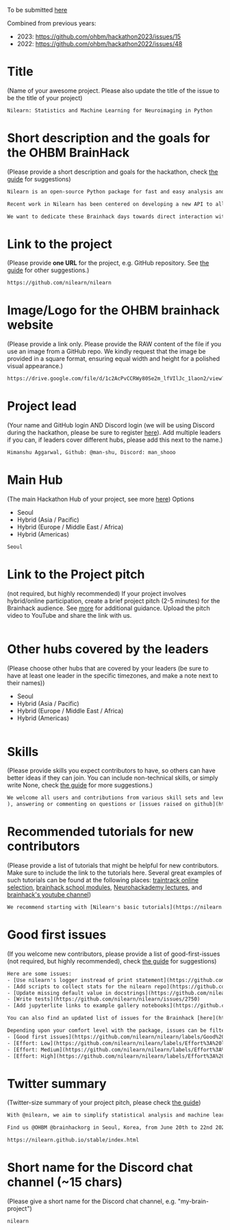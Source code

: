 To be submitted [here](https://github.com/ohbm/hackathon2024/issues/new?assignees=sina-mansour&labels=Hackathon+Project&projects=&template=brainhack-hacktrack-project.yml&title=%3CMy+Project+Name%3E)

Combined from previous years:
- 2023: https://github.com/ohbm/hackathon2023/issues/15
- 2022: https://github.com/ohbm/hackathon2022/issues/48

# Title
(Name of your awesome project. Please also update the title of the issue to be the title of your project)
```txt
Nilearn: Statistics and Machine Learning for Neuroimaging in Python
```

# Short description and the goals for the OHBM BrainHack
(Please provide a short description and goals for the hackathon, check [the guide](https://github.com/ohbm/hackathon2024/blob/main/.github/ISSUE_TEMPLATE/handbooks/projects.md#goals) for suggestions)
```txt
Nilearn is an open-source Python package for fast and easy analysis and visualization of MRI brain images. It provides statistical and machine-learning tools, with instructive documentation and a friendly community. It includes applications such as multi-voxel pattern analysis (MVPA), decoding, predictive modelling, functional connectivity, and brain parcellations.

Recent work in Nilearn has been centered on developing a new API to allow users to seamlessly work with surface data in a manner similar to volumetric data, enhancing support for the General Linear Model (GLM), enhancing the BIDS interface, and improving and updating the infrastructure and codebase.

We want to dedicate these Brainhack days towards direct interaction with our user-base and resolving any specific issues they might have. To this end, we encourage users to simply pop-in-and-say-hi. They are also welcome to present their queries via neurostars.org or open new issues/PRs on our GitHub repo. In addition, any interested contributors are also encouraged to work on pre-existing issues on our GitHub. New contributors should look for the "Good First Issue" label on the project board to get started.
```

# Link to the project
(Please provide **one URL** for the project, e.g. GitHub repository. See [the guide](https://github.com/ohbm/hackathon2024/blob/main/.github/ISSUE_TEMPLATE/handbooks/projects.md#link-to-project) for other suggestions.)
```txt
https://github.com/nilearn/nilearn
```

# Image/Logo for the OHBM brainhack website
(Please provide a link only. Please provide the RAW content of the file if you use an image from a GitHub repo. We kindly request that the image be provided in a square format, ensuring equal width and height for a polished visual appearance.)
```txt
https://drive.google.com/file/d/1c2AcPvCCRWy80Se2m_lfVIlJc_1laon2/view?usp=sharing
```

# Project lead
(Your name and GitHub login AND Discord login (we will be using Discord during the hackathon, please be sure to register [here](https://discord.gg/yK8jakPfnG)). Add multiple leaders if you can, if leaders cover different hubs, please add this next to the name.)
```txt
Himanshu Aggarwal, Github: @man-shu, Discord: man_shooo
```

# Main Hub
(The main Hackathon Hub of your project, see more [here](https://github.com/ohbm/hackathon2024/blob/main/.github/ISSUE_TEMPLATE/handbooks/projects.md#hubs))
Options
- Seoul
- Hybrid (Asia / Pacific)
- Hybrid (Europe / Middle East / Africa)
- Hybrid (Americas)
```txt
Seoul
```

# Link to the Project pitch
(not required, but highly recommended) If your project involves hybrid/online participation, create a brief project pitch (2-5 minutes) for the Brainhack audience. See [more](https://github.com/ohbm/hackathon2024/blob/main/.github/ISSUE_TEMPLATE/handbooks/projects.md#pitch-video) for additional guidance. Upload the pitch video to YouTube and share the link with us.
```txt
```

# Other hubs covered by the leaders
(Please choose other hubs that are covered by your leaders (be sure to have at least one leader in the specific timezones, and make a note next to their names))
- Seoul
- Hybrid (Asia / Pacific)
- Hybrid (Europe / Middle East / Africa)
- Hybrid (Americas)
```txt
```

# Skills
(Please provide skills you expect contributors to have, so others can have better ideas if they can join. You can include non-technical skills, or simply write None, check [the guide](https://github.com/ohbm/hackathon2024/blob/main/.github/ISSUE_TEMPLATE/handbooks/projects.md#onboarding-skills) for more suggestions.)
```txt
We welcome all users and contributions from various skill sets and levels. This can include opening discussions around improvements to the [documentation](https://nilearn.github.io/stable/index.html) and/or [code base](https://github.com/nilearn/nilearn
), answering or commenting on questions or [issues raised on github](https://github.com/nilearn/nilearn/issues/4434) and [neurostars](https://neurostars.org/tag/nilearn), reviewing [pull requests](https://github.com/nilearn/nilearn/pulls), and [contributing code](https://nilearn.github.io/stable/development.html#how-to-contribute-to-nilearn).
```

# Recommended tutorials for new contributors
(Please provide a list of tutorials that might be helpful for new contributors. Make sure to include the link to the tutorials here. Several great examples of such tutorials can be found at the following places: [traintrack online selection](https://ohbm.github.io/hackathon2023/traintrack/), [brainhack school modules](https://school-brainhack.github.io/modules/), [Neurohackademy lectures](https://neurohackademy.org/course_type/lectures/), and [brainhack's youtube channel](https://www.youtube.com/c/brainhackorg/playlists))
```txt
We recommend starting with [Nilearn's basic tutorials](https://nilearn.github.io/stable/auto_examples/00_tutorials/index.html#) and the [introduction to Nilearn](https://nilearn.github.io/stable/introduction.html). This would help new contributors get familiar with the package and its functionalities. They can even provide feedback on the tutorials and suggest improvements.
```

# Good first issues
(If you welcome new contributors, please provide a list of good-first-issues (not required, but highly recommended), check [the guide](https://github.com/ohbm/hackathon2024/blob/main/.github/ISSUE_TEMPLATE/handbooks/projects.md#good-first-issues) for suggestions)
```txt
Here are some issues:
- [Use nilearn's logger instread of print statement](https://github.com/nilearn/nilearn/issues/4443)
- [Add scripts to collect stats for the nilearn repo](https://github.com/nilearn/nilearn/issues/3791).
- [Update missing default value in docstrings](https://github.com/nilearn/nilearn/issues/3865)
- [Write tests](https://github.com/nilearn/nilearn/issues/2750)
- [Add jupyterlite links to example gallery notebooks](https://github.com/nilearn/nilearn/issues/3951)

You can also find an updated list of issues for the Brainhack [here](https://github.com/nilearn/nilearn/issues?q=is:open+is:issue+label:Hackathon)

Depending upon your comfort level with the package, issues can be filtered as follows:
- [Good first issues](https://github.com/nilearn/nilearn/labels/Good%20first%20issue)
- [Effort: Low](https://github.com/nilearn/nilearn/labels/Effort%3A%20low)
- [Effort: Medium](https://github.com/nilearn/nilearn/labels/Effort%3A%20medium)
- [Effort: High](https://github.com/nilearn/nilearn/labels/Effort%3A%20high)
```

# Twitter summary
(Twitter-size summary of your project pitch, please check [the guide](https://github.com/ohbm/hackathon2024/blob/master/.github/ISSUE_TEMPLATE/handbooks/projects.md#twitter-size-summary-of-your-project-pitch))
```txt
With @nilearn, we aim to simplify statistical analysis and machine learning on brain images in Python by fostering an open and active contributing community.

Find us @OHBM @brainhackorg in Seoul, Korea, from June 20th to 22nd 2024.

https://nilearn.github.io/stable/index.html
```

# Short name for the Discord chat channel (~15 chars)
(Please give a short name for the Discord chat channel, e.g. "my-brain-project")
```txt
nilearn
```